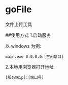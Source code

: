 # goFile
文件上传工具

##使用方式
1.启动服务

以 windows 为例: 

    main.exe 0.0.0.0:[空闲端口]
    
2.本地用浏览器打开地址

    [服务端ip]:[端口号]